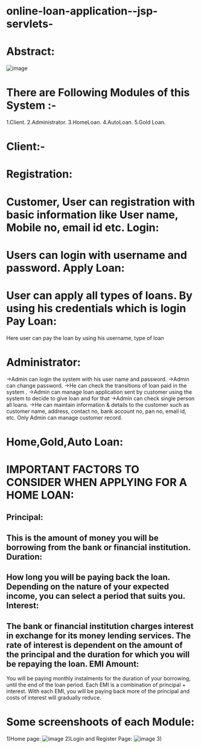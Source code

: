 # online-loan-application--jsp-servlets-

Abstract:
========
![image](https://user-images.githubusercontent.com/74001872/148327615-b08fae16-66c2-4b45-a350-51d4d4a30322.png)

There are Following Modules of  this System :-
=============================================
1.Client. 
2.Administrator.
3.HomeLoan. 
4.AutoLoan. 
5.Gold Loan.

Client:-
========
Registration:
============
Customer, User can registration with basic information like User name, Mobile no, email id etc.
Login:
=====
Users can login with username and password.
Apply Loan:
==========
User can apply all types of loans. By using his credentials which is login
Pay Loan:
=========
Here user can pay the loan by using his username, type of loan

Administrator:
==============
->Admin can login the system with his user name and password.
->Admin can change password.
->He can check the transitions of loan paid in the system .
->Admin can manage loan application sent by customer using the system to decide to give loan and for that
->Admin can check single person all loans.
->He can maintain information & details to the customer such as customer name, address, contact no, bank 
  account no, pan no, email id, etc. Only Admin can manage customer record.

Home,Gold,Auto Loan:
=========

IMPORTANT FACTORS TO CONSIDER WHEN APPLYING FOR A HOME LOAN:
============================================================
Principal:
----------
This is the amount of money you will be borrowing from the bank or financial institution.
Duration:
--------
How long you will be paying back the loan. Depending on the nature of your expected income, you can select a period that suits you.
Interest:
---------
The bank or financial institution charges interest in exchange for its money lending services. The rate of interest is dependent on the amount of the principal and the duration for which you will be repaying the loan.
EMI Amount:
----------
You will be paying monthly instalments for the duration of your borrowing, until the end of the loan period. Each EMI is a combination of principal + interest. With each EMI, you will be paying back more of the principal and costs of interest will gradually reduce.



Some screenshoots of each Module:
=================================

1)Home page:
![image](https://user-images.githubusercontent.com/74001872/148329350-0679d39f-e849-4df8-a098-c60e9a4b07c1.png)
2)Login and Register Page:
![image](https://user-images.githubusercontent.com/74001872/148329380-256be6de-c7c5-459d-a925-7a5510bc0d10.png)
3)


  









